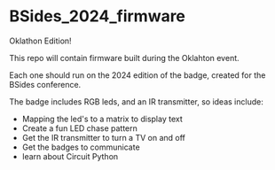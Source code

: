 # BSides_2024_firmware

Oklathon Edition!

This repo will contain firmware built during the Oklahton event. 

Each one should run on the 2024 edition of the badge, created for the BSides conference.

The badge includes RGB leds, and an IR transmitter, so ideas include:
* Mapping the led's to a matrix to display text
* Create a fun LED chase pattern
* Get the IR transmitter to turn a TV on and off
* Get the badges to communicate
* learn about Circuit Python
